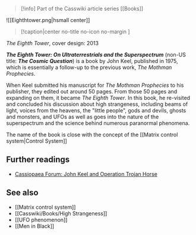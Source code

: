 > [!info] Part of the Casswiki article series [[Books]]

![[Eighthtower.png|hsmall center]]
> [!caption|center no-title no-icon no-margin ]
> 
_The Eighth Tower_, cover design: 2013

_**The Eighth Tower: On Ultraterrestrials and the Superspectrum**_ (non-US title: _**The Cosmic Question**_) is a book by John Keel, published in 1975, which is essentially a follow-up to the previous work, _The Mothman Prophecies_.

When Keel submitted his manuscript for _The Mothman Prophecies_ to his publisher, they edited out around 50 pages. From those 50 pages and expanding on them, it became _The Eighth Tower_. In this book, he re-visited and concluded his discussion about high strangeness, including beams of light, voices from the heavens, the "little people", gods and devils, ghosts and monsters, and UFOs as well as goes into the nature of the superspectrum and the science behind numerous paranormal phenomena.

The name of the book is close with the concept of the [[Matrix control system|Control System]]

Further readings
----------------

*   [Cassiopaea Forum: John Keel and Operation Trojan Horse](https://cassiopaea.org/forum/index.php/topic,12736.0.html)

See also
--------

*   [[Matrix control system]]
*   [[Casswiki/Books/High Strangeness]]
*   [[UFO phenomenon]]
*   [[Men in Black]]